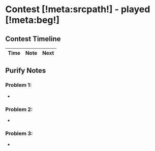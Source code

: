 # Contest [!meta:srcpath!] - played [!meta:beg!]

## Contest Timeline

| Time | Note | Next |
|----|----|----|


## Purify Notes

### Problem 1:

-

### Problem 2:

-

### Problem 3:

-
